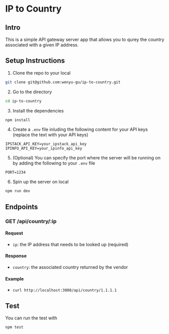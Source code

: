 # IP to Country

## Intro

This is a simple API gateway server app that allows you to qurey the country associated with a given IP address.

## Setup Instructions

1. Clone the repo to your local

```bash
git clone git@github.com:wenyu-gu/ip-to-country.git
```

2. Go to the directory

```bash
cd ip-to-country
```

3. Install the dependencies

```bash
npm install
```

4. Create a `.env` file inluding the following content for your API keys (replace the text with your API keys)

```
IPSTACK_API_KEY=your_ipstack_api_key
IPINFO_API_KEY=your_ipinfo_api_key
```

5. (Optional) You can specify the port where the server will be running on by adding the following to your `.env` file

```
PORT=1234
```

6. Spin up the server on local

```bash
npm run dev
```

## Endpoints

### GET /api/country/:ip

#### Request

- `ip`: the IP address that needs to be looked up (required)

#### Response

- `country`: the associated country returned by the vendor

#### Example

- `curl http://localhost:3000/api/country/1.1.1.1`

## Test

You can run the test with

```bash
npm test
```
